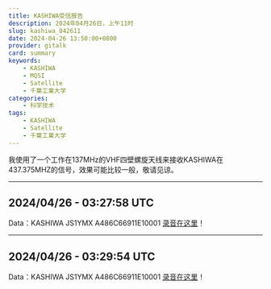 ```yaml
---
title: KASHIWA受信报告
description: 2024年04月26日，上午11时
slug: kashiwa_042611
date: 2024-04-26 13:50:00+0800
provider: gitalk
card: summary
keywords:
    - KASHIWA
    - MQSI
    - Satellite
    - 千葉工業大学
categories:
    - 科学技术
tags:
    - KASHIWA
    - Satellite
    - 千葉工業大学
---
```


我使用了一个工作在137MHz的VHF四壁螺旋天线来接收KASHIWA在437.375MHZ的信号，效果可能比较一般，敬请见谅。

**********

## 2024/04/26 - 03:27:58 UTC

Data：KASHIWA JS1YMX A486C66911E10001
[录音在这里](KASHIWA_20240426_032758Z_DE_BG7ZDQ.wav)！

**********

## 2024/04/26 - 03:29:54 UTC

Data：KASHIWA JS1YMX A486C66911E10001
[录音在这里](KASHIWA_20240426_032954Z_DE_BG7ZDQ.wav)！

